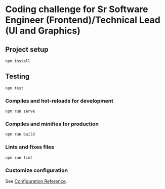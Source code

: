 # Coding challenge for Sr Software Engineer (Frontend)/Technical Lead (UI and Graphics)

## Project setup
```
npm install
```

## Testing
```
npm test
```

### Compiles and hot-reloads for development
```
npm run serve
```

### Compiles and minifies for production
```
npm run build
```

### Lints and fixes files
```
npm run lint
```

### Customize configuration
See [Configuration Reference](https://cli.vuejs.org/config/).
